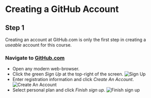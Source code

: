 # Creating a GitHub Account
## Step 1

Creating an account at GitHub.com is only the first step in creating a *useable* account for this course.

### Navigate to [GitHub.com](https://github.com "GitHub.com")

* Open any modern web-browser.
* Click the green _Sign Up_ at the top-right of the screen.
![Sign Up](../images/overview-&-development/github/github-create-account_1.JPG)
* Enter registration information and click _Create An Account_.
![Create An Account](../images/overview-&-development/github/github-create-account_2.JPG)
* Select personal plan and click _Finish sign up_.
![Finish sign up](../images/overview-&-development/github/github-create-account_3.JPG)
